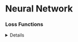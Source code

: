 
# Neural Network 


### Loss Functions

<details>
  [](https://gombru.github.io/2018/05/23/cross_entropy_loss/)


### Optimizers 

<details>
  
  
 </details>

### Overfitting [[Here](https://towardsdatascience.com/https-medium-com-piotr-skalski92-deep-dive-into-deep-networks-math-17660bc376ba)]

<details>
  
- **Preventing Overfitting**[[Here](https://towardsdatascience.com/https-medium-com-piotr-skalski92-deep-dive-into-deep-networks-math-17660bc376ba)]
)]
  - **L1 and L2 Regularizations**

    One of the first methods we should try when we need to reduce overfitting is regularisation. It involves adding an extra element to the loss function, which punishes our model for being too complex or, in simple words, for using too high values in the weight matrix. This way we try to limit its flexibility, but also encourage it to build solutions based on multiple features. Two popular versions of this method are L1 - Least Absolute Deviations (LAD) and L2 - Least Square Errors (LS). Equations describing these regularisations are given below.

    In most cases the use of L1 is preferable, because it reduces the weight values of less important features to zero, very often eliminating them completely from the calculations. In a way, it is a built-in mechanism for automatic featur selection. Moreover, L2 does not perform very well on datasets with a large number of outliers. The use of value squares results in the model minimizing the impact of outliers at the expense of more popular examples.

       ![](https://github.com/arpitj07/Machine-Learning-Journey/blob/master/Images/L1_L2_Regularisation.gif)

  - **Lambda factor and its effect**
 
    In the previously mentioned formulas for regularisation in both versions of L1 and L2, I introduced hyperparameter λ — also called regularization rate. When choosing its value we try to hit the sweet spot between simplicity of our model and fitting it to the training data. Increasing the λ value also increases the regularisation effects.
    n Figure 4. we can immediately notice that the planes obtained for the model without regulation, and models with a very low λ coefficient value are very “turbulent”. There are many peaks with significant values. After applying L2 regularization with higher hyperparameter value, the graph is flattening. Finally, we can see that setting the lambda value around 0.1 or 1 causes a drastic decrease in the value of weights in our model. I encourage you to check the source code used to create these visualizations.
    
    ![](https://github.com/arpitj07/Machine-Learning-Journey/blob/master/Images/Regularisation.gif)
    
  - **Drop Out**
    
    Another very popular method of regularization of neural networks is dropout. This idea is actually very simple - every unit of our neural network (except those belonging to the output layer) is given the probability p of being temporarily ignored in calculations. Hyper parameter p is called dropout rate and very often its default value is set to 0.5. Then, in each iteration, we randomly select the neurons that we drop according to the assigned probability. As a result, each time we work with a smaller neural network. The visualization below shows an example of a neural network subjected to a dropout. We can see how in each iteration random neurons from second and fourth layer are deactivated.
    
    ![](https://github.com/arpitj07/Machine-Learning-Journey/blob/master/Images/DropOut.gif)
    
    The effectiveness of this method is quite surprising and counterintuitive. After all, in the real world, the productivity of the factory will not increase if its manager, every day, randomly selects employees and sends them home. Let us look at this problem from the perspective of a single neuron. Since in each iteration, any input value can be randomly eliminated, the neuron tries to balance the risk and not to favour any of the features. As a result, the values in the weight matrix become more evenly distributed. The model wants to avoid a situation in which the solution it proposes, will no longer make sense, because it no longer has information flowing from an inactive feature.
    
 - **Early Stopping**
 
    The graph below shows the change in accuracy values calculated on the test and cross-validation sets during subsequent iterations of learning process. We see right away that the model we get at the end is not the best we could have possibly create. To be honest, it is much worse than what we have had after 150 epochs. Why not interrupt the learning process before the model starts overfitting? This observation inspired one of the popular overfitting reduction method, namely early stopping.
    
    ![](https://github.com/arpitj07/Machine-Learning-Journey/blob/master/Images/EarlyStopping.gif)
  
    In practice, it is very convenient to sample our model every few iterations and check how well it works with our validation set. Every model that performs better than all the previous models is saved. We also set a limit, i.e. the maximum number of iterations during which no progress will be recorded. When this value is exceeded, the learning is stopped. Although early stopping allows for a significant improvement in the performance of our model, in practice, its application greatly complicates the process of optimization of our model. It is simply difficult to combine with other regular techniques.

</details>

- **Useful Links**
  - [How to Avoid Overfitting in Deep Learning Neural Networks](https://machinelearningmastery.com/introduction-to-regularization-to-reduce-overfitting-and-improve-generalization-error/)
  - [Gentle Introduction to the Bias-Variance Trade-Off in Machine Learning](https://machinelearningmastery.com/gentle-introduction-to-the-bias-variance-trade-off-in-machine-learning/)
  - [How to Normalize, Center, and Standardize Images With the ImageDataGenerator in Keras](https://machinelearningmastery.com/how-to-normalize-center-and-standardize-images-with-the-imagedatagenerator-in-keras/)

